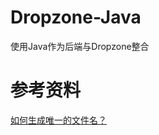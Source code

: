 # Dropzone-Java
使用Java作为后端与Dropzone整合


# 参考资料
[如何生成唯一的文件名？](https://segmentfault.com/q/1010000002510689)  
